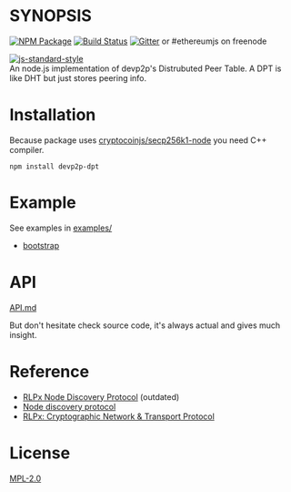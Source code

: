 # SYNOPSIS
[![NPM Package](https://img.shields.io/npm/v/devp2p-dpt.svg?style=flat-square)](https://www.npmjs.org/package/devp2p-dpt)
[![Build Status](https://img.shields.io/travis/ethereumjs/node-devp2p-dpt.svg?branch=master&style=flat-square)](https://travis-ci.org/ethereumjs/node-devp2p-dpt)
[![Gitter](https://img.shields.io/gitter/room/ethereum/ethereumjs-lib.svg?style=flat-square)](https://gitter.im/ethereum/ethereumjs-lib) or #ethereumjs on freenode  

[![js-standard-style](https://cdn.rawgit.com/feross/standard/master/badge.svg)](https://github.com/feross/standard)  
An node.js implementation of devp2p's Distrubuted Peer Table. A DPT is like DHT but just stores peering info.

# Installation

Because package uses [cryptocoinjs/secp256k1-node](https://github.com/cryptocoinjs/secp256k1-node) you need C++ compiler.

```
npm install devp2p-dpt
```

# Example

See examples in [examples/](examples/)

  - [bootstrap](examples/bootstrap.js)

# API

[API.md](API.md)

But don't hesitate check source code, it's always actual and gives much insight.

# Reference

- [RLPx Node Discovery Protocol](https://github.com/ethereum/go-ethereum/wiki/RLPx-----Node-Discovery-Protocol) (outdated)
- [Node discovery protocol](https://github.com/ethereum/wiki/wiki/Node-discovery-protocol)
- [RLPx: Cryptographic Network & Transport Protocol](https://github.com/ethereum/devp2p/blob/master/rlpx.md)

# License

[MPL-2.0](https://www.mozilla.org/en-US/MPL/2.0/)
